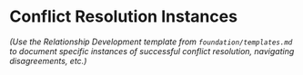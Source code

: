 # Conflict Resolution Instances

*(Use the Relationship Development template from `foundation/templates.md` to document specific instances of successful conflict resolution, navigating disagreements, etc.)*
